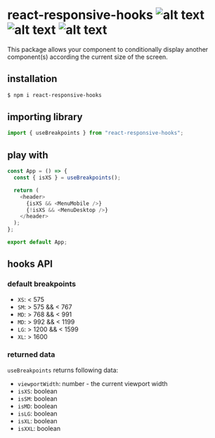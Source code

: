 # react-responsive-hooks ![alt text](https://img.shields.io/npm/v/react-responsive-hooks) ![alt text](https://img.shields.io/github/repo-size/madein83/react-responsive-hooks) ![alt text](https://img.shields.io/npm/dw/react-responsive-hooks)

This package allows your component to conditionally display another component(s) according the current size of the screen.

## installation

```bash
$ npm i react-responsive-hooks
```

## importing library

```js
import { useBreakpoints } from "react-responsive-hooks";
```

## play with

```js
const App = () => {
  const { isXS } = useBreakpoints();

  return (
    <header>
      {isXS && <MenuMobile />}
      {!isXS && <MenuDesktop />}
    </header>
  );
};

export default App;
```

## hooks API

### default breakpoints

- `XS`: < 575
- `SM`: > 575 && < 767
- `MD`: > 768 && < 991
- `MD`: > 992 && < 1199
- `LG`: > 1200 && < 1599
- `XL`: > 1600

### returned data

`useBreakpoints` returns following data:

- `viewportWidth`: number - the current viewport width
- `isXS`: boolean
- `isSM`: boolean
- `isMD`: boolean
- `isLG`: boolean
- `isXL`: boolean
- `isXXL`: boolean
